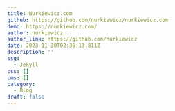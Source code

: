 ```yaml
---
title: Nurkiewicz.com
github: https://github.com/nurkiewicz/nurkiewicz.com
demo: https://nurkiewicz.com/
author: nurkiewicz
author_link: https://github.com/nurkiewicz
date: 2023-11-30T02:36:13.811Z
description: ''
ssg:
  - Jekyll
css: []
cms: []
category:
  - Blog
draft: false
---
```

